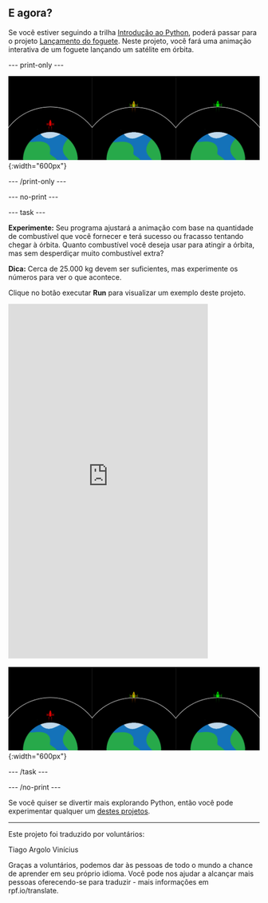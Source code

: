 ## E agora?

Se você estiver seguindo a trilha [Introdução ao Python](https://projects.raspberrypi.org/pt-BR/raspberrypi/python-intro), poderá passar para o projeto [Lançamento do foguete](https://projects.raspberrypi.org/pt-BR/projects/rocket-launch). Neste projeto, você fará uma animação interativa de um foguete lançando um satélite em órbita.

--- print-only ---

![Projeto Lançamento do foguete.](images/showcase_rocket.png){:width="600px"}

--- /print-only ---

--- no-print ---

--- task ---

**Experimente:** Seu programa ajustará a animação com base na quantidade de combustível que você fornecer e terá sucesso ou fracasso tentando chegar à órbita. Quanto combustível você deseja usar para atingir a órbita, mas sem desperdiçar muito combustível extra?

**Dica:** Cerca de 25.000 kg devem ser suficientes, mas experimente os números para ver o que acontece.

Clique no botão executar **Run** para visualizar um exemplo deste projeto.

<iframe src="https://editor.raspberrypi.org/pt-BR/embed/viewer/rocket-launch-example" width="400" height="710" frameborder="0" marginwidth="0" marginheight="0" allowfullscreen>
</iframe>

![Projeto Lançamento do foguete](images/showcase_rocket.png){:width="600px"}

--- /task ---

--- /no-print ---

Se você quiser se divertir mais explorando Python, então você pode experimentar qualquer um [destes projetos](https://projects.raspberrypi.org/pt-BR/projects?software%5B%5D=python).

***

Este projeto foi traduzido por voluntários:

Tiago Argolo
Vinícius

Graças a voluntários, podemos dar às pessoas de todo o mundo a chance de aprender em seu próprio idioma. Você pode nos ajudar a alcançar mais pessoas oferecendo-se para traduzir - mais informações em rpf.io/translate.
